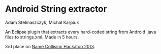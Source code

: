 # Android String extractor

Adam Stelmaszczyk, Michał Karpiuk

An Eclipse plugin that extracts every hard-coded string from Android .java files to strings.xml. Made in 5 hours.

3rd place on [Name Collision Hackaton 2013](https://www.hackerleague.org/hackathons/name-collision/hacks/android-string-extractor).
